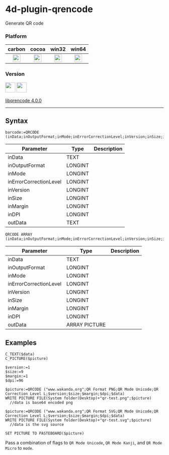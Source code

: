 # 4d-plugin-qrencode
Generate QR code

### Platform

| carbon | cocoa | win32 | win64 |
|:------:|:-----:|:---------:|:---------:|
|<img src="https://cloud.githubusercontent.com/assets/1725068/22371562/1b091f0a-e4db-11e6-8458-8653954a7cce.png" width="24" height="24" />|<img src="https://cloud.githubusercontent.com/assets/1725068/22371562/1b091f0a-e4db-11e6-8458-8653954a7cce.png" width="24" height="24" />|<img src="https://cloud.githubusercontent.com/assets/1725068/22371562/1b091f0a-e4db-11e6-8458-8653954a7cce.png" width="24" height="24" />|<img src="https://cloud.githubusercontent.com/assets/1725068/22371562/1b091f0a-e4db-11e6-8458-8653954a7cce.png" width="24" height="24" />|

### Version

<img src="https://cloud.githubusercontent.com/assets/1725068/18940649/21945000-8645-11e6-86ed-4a0f800e5a73.png" width="32" height="32" /> <img src="https://cloud.githubusercontent.com/assets/1725068/18940648/2192ddba-8645-11e6-864d-6d5692d55717.png" width="32" height="32" />

[libqrencode 4.0.0](https://fukuchi.org/works/qrencode/)

---

## Syntax

```
barcode:=QRCODE (inData;inOutputFormat;inMode;inErrorCorrectionLevel;inVersion;inSize;inMargin;inDPI;outData)
```

Parameter|Type|Description
------------|------------|----
inData|TEXT|
inOutputFormat|LONGINT|
inMode|LONGINT|
inErrorCorrectionLevel|LONGINT|
inVersion|LONGINT|
inSize|LONGINT|
inMargin|LONGINT|
inDPI|LONGINT|
outData|TEXT|

```
QRCODE ARRAY (inData;inOutputFormat;inMode;inErrorCorrectionLevel;inVersion;inSize;inMargin;inDPI;outData)
```

Parameter|Type|Description
------------|------------|----
inData|TEXT|
inOutputFormat|LONGINT|
inMode|LONGINT|
inErrorCorrectionLevel|LONGINT|
inVersion|LONGINT|
inSize|LONGINT|
inMargin|LONGINT|
inDPI|LONGINT|
outData|ARRAY PICTURE|

## Examples

```
C_TEXT($data)
C_PICTURE($picture)

$version:=1
$size:=9
$margin:=1
$dpi:=96

$picture:=QRCODE ("www.wakanda.org";QR Format PNG;QR Mode Unicode;QR Correction Level L;$version;$size;$margin;$dpi;$data)
WRITE PICTURE FILE(System folder(Desktop)+"qr-test.png";$picture)
  //data is base64 encoded png

$picture:=QRCODE ("www.wakanda.org";QR Format SVG;QR Mode Unicode;QR Correction Level L;$version;$size;$margin;$dpi;$data)
WRITE PICTURE FILE(System folder(Desktop)+"qr-test.svg";$picture)
  //data is the svg source

SET PICTURE TO PASTEBOARD($picture)
```
Pass a combination of flags to ```QR Mode Unicode```, ```QR Mode Kanji```, and ```QR Mode Micro``` to ```mode```.

